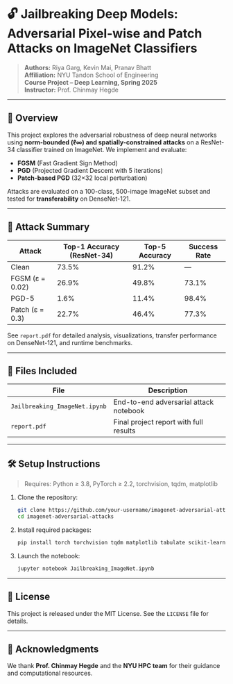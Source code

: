 # 🔓 Jailbreaking Deep Models: Adversarial Pixel-wise and Patch Attacks on ImageNet Classifiers

> **Authors:** Riya Garg, Kevin Mai, Pranav Bhatt  
> **Affiliation:** NYU Tandon School of Engineering  
> **Course Project – Deep Learning, Spring 2025**  
> **Instructor:** Prof. Chinmay Hegde

---

## 📘 Overview

This project explores the adversarial robustness of deep neural networks using **norm-bounded (ℓ∞) and spatially-constrained attacks** on a ResNet-34 classifier trained on ImageNet. We implement and evaluate:

- **FGSM** (Fast Gradient Sign Method)
- **PGD** (Projected Gradient Descent with 5 iterations)
- **Patch-based PGD** (32×32 local perturbation)

Attacks are evaluated on a 100-class, 500-image ImageNet subset and tested for **transferability** on DenseNet-121.

---

## 🧪 Attack Summary

| **Attack**      | **Top-1 Accuracy (ResNet-34)** | **Top-5 Accuracy** | **Success Rate** |
|-----------------|-------------------------------|---------------------|------------------|
| Clean           | 73.5%                         | 91.2%              | —                |
| FGSM (ε = 0.02) | 26.9%                         | 49.8%              | 73.1%            |
| PGD-5           | 1.6%                          | 11.4%              | 98.4%            |
| Patch (ε = 0.3) | 22.7%                         | 46.4%              | 77.3%            |

See `report.pdf` for detailed analysis, visualizations, transfer performance on DenseNet-121, and runtime benchmarks.

---

## 📁 Files Included

| File                          | Description                                  |
|------------------------------|----------------------------------------------|
| `Jailbreaking_ImageNet.ipynb` | End-to-end adversarial attack notebook       |
| `report.pdf`                 | Final project report with full results        |

---

## 🛠️ Setup Instructions

> Requires: Python ≥ 3.8, PyTorch ≥ 2.2, torchvision, tqdm, matplotlib

1. Clone the repository:
   ```bash
   git clone https://github.com/your-username/imagenet-adversarial-attacks.git
   cd imagenet-adversarial-attacks


2. Install required packages:

   ```bash
   pip install torch torchvision tqdm matplotlib tabulate scikit-learn
   ```

3. Launch the notebook:

   ```bash
   jupyter notebook Jailbreaking_ImageNet.ipynb
   ```

---

## 📜 License

This project is released under the MIT License. See the `LICENSE` file for details.

---

## 🙏 Acknowledgments

We thank **Prof. Chinmay Hegde** and the **NYU HPC team** for their guidance and computational resources.
